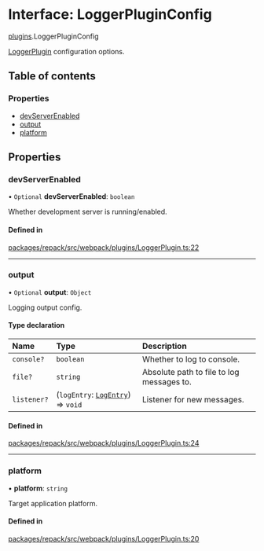 # Interface: LoggerPluginConfig

[plugins](../modules/plugins.md).LoggerPluginConfig

[LoggerPlugin](../classes/plugins.LoggerPlugin.md) configuration options.

## Table of contents

### Properties

- [devServerEnabled](./plugins.LoggerPluginConfig.md#devserverenabled)
- [output](./plugins.LoggerPluginConfig.md#output)
- [platform](./plugins.LoggerPluginConfig.md#platform)

## Properties

### devServerEnabled

• `Optional` **devServerEnabled**: `boolean`

Whether development server is running/enabled.

#### Defined in

[packages/repack/src/webpack/plugins/LoggerPlugin.ts:22](https://github.com/callstack/repack/blob/1d9a1bb/packages/repack/src/webpack/plugins/LoggerPlugin.ts#L22)

___

### output

• `Optional` **output**: `Object`

Logging output config.

#### Type declaration

| Name | Type | Description |
| :------ | :------ | :------ |
| `console?` | `boolean` | Whether to log to console. |
| `file?` | `string` | Absolute path to file to log messages to. |
| `listener?` | (`logEntry`: [`LogEntry`](./LogEntry.md)) => `void` | Listener for new messages. |

#### Defined in

[packages/repack/src/webpack/plugins/LoggerPlugin.ts:24](https://github.com/callstack/repack/blob/1d9a1bb/packages/repack/src/webpack/plugins/LoggerPlugin.ts#L24)

___

### platform

• **platform**: `string`

Target application platform.

#### Defined in

[packages/repack/src/webpack/plugins/LoggerPlugin.ts:20](https://github.com/callstack/repack/blob/1d9a1bb/packages/repack/src/webpack/plugins/LoggerPlugin.ts#L20)
